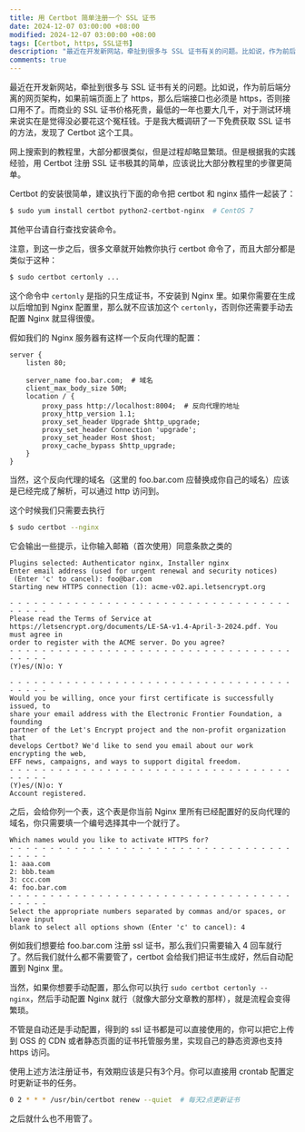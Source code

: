```yaml
---
title: 用 Certbot 简单注册一个 SSL 证书
date: 2024-12-07 03:00:00 +08:00
modified: 2024-12-07 03:00:00 +08:00
tags: [Certbot, https, SSL证书]
description: "最近在开发新网站，牵扯到很多与 SSL 证书有关的问题。比如说，作为前后端分离的网页架构，如果前端页面上了 https，那么后端接口也必须是 https，否则接口用不了。而商业的 SSL 证书价格死贵，最低的一年也要大几千，对于测试环境来说实在是觉得没必要花这个冤枉钱。于是我大概调研了一下免费获取 SSL 证书的方法，发现了 Certbot 这个工具。"
comments: true
---
```

最近在开发新网站，牵扯到很多与 SSL 证书有关的问题。比如说，作为前后端分离的网页架构，如果前端页面上了 https，那么后端接口也必须是 https，否则接口用不了。而商业的 SSL 证书价格死贵，最低的一年也要大几千，对于测试环境来说实在是觉得没必要花这个冤枉钱。于是我大概调研了一下免费获取 SSL 证书的方法，发现了 Certbot 这个工具。

网上搜索到的教程里，大部分都很类似，但是过程却略显繁琐。但是根据我的实践经验，用 Certbot 注册 SSL 证书极其的简单，应该说比大部分教程里的步骤更简单。

Certbot 的安装很简单，建议执行下面的命令把 certbot 和 nginx 插件一起装了：

```bash
$ sudo yum install certbot python2-certbot-nginx  # CentOS 7
```

其他平台请自行查找安装命令。

注意，到这一步之后，很多文章就开始教你执行 certbot 命令了，而且大部分都是类似于这种：

```bash
$ sudo certbot certonly ...
```

这个命令中 `certonly` 是指的只生成证书，不安装到 Nginx 里。如果你需要在生成以后增加到 Nginx 配置里，那么就不应该加这个 `certonly`，否则你还需要手动去配置 Nginx 就显得很傻。

假如我们的 Nginx 服务器有这样一个反向代理的配置：

```nginx
server {
    listen 80;

    server_name foo.bar.com;  # 域名
    client_max_body_size 50M;
    location / {
        proxy_pass http://localhost:8004;  # 反向代理的地址
        proxy_http_version 1.1;
        proxy_set_header Upgrade $http_upgrade;
        proxy_set_header Connection 'upgrade';
        proxy_set_header Host $host;
        proxy_cache_bypass $http_upgrade;
    }
}
```
当然，这个反向代理的域名（这里的 foo.bar.com 应替换成你自己的域名）应该是已经完成了解析，可以通过 http 访问到。

这个时候我们只需要去执行
```bash
$ sudo certbot --nginx
```
它会输出一些提示，让你输入邮箱（首次使用）同意条款之类的
```
Plugins selected: Authenticator nginx, Installer nginx
Enter email address (used for urgent renewal and security notices)
 (Enter 'c' to cancel): foo@bar.com
Starting new HTTPS connection (1): acme-v02.api.letsencrypt.org

- - - - - - - - - - - - - - - - - - - - - - - - - - - - - - - - - - - - - - - -
Please read the Terms of Service at
https://letsencrypt.org/documents/LE-SA-v1.4-April-3-2024.pdf. You must agree in
order to register with the ACME server. Do you agree?
- - - - - - - - - - - - - - - - - - - - - - - - - - - - - - - - - - - - - - - -
(Y)es/(N)o: Y

- - - - - - - - - - - - - - - - - - - - - - - - - - - - - - - - - - - - - - - -
Would you be willing, once your first certificate is successfully issued, to
share your email address with the Electronic Frontier Foundation, a founding
partner of the Let's Encrypt project and the non-profit organization that
develops Certbot? We'd like to send you email about our work encrypting the web,
EFF news, campaigns, and ways to support digital freedom.
- - - - - - - - - - - - - - - - - - - - - - - - - - - - - - - - - - - - - - - -
(Y)es/(N)o: Y
Account registered.
```

之后，会给你列一个表，这个表是你当前 Nginx 里所有已经配置好的反向代理的域名，你只需要填一个编号选择其中一个就行了。

```
Which names would you like to activate HTTPS for?
- - - - - - - - - - - - - - - - - - - - - - - - - - - - - - - - - - - - - - - -
1: aaa.com
2: bbb.team
3: ccc.com
4: foo.bar.com
- - - - - - - - - - - - - - - - - - - - - - - - - - - - - - - - - - - - - - - -
Select the appropriate numbers separated by commas and/or spaces, or leave input
blank to select all options shown (Enter 'c' to cancel): 4
```

例如我们想要给 foo.bar.com 注册 ssl 证书，那么我们只需要输入 4 回车就行了。然后我们就什么都不需要管了，certbot 会给我们把证书生成好，然后自动配置到 Nginx 里。

当然，如果你想要手动配置，那么你可以执行 `sudo certbot certonly --nginx`，然后手动配置 Nginx 就行（就像大部分文章教的那样），就是流程会变得繁琐。

不管是自动还是手动配置，得到的 ssl 证书都是可以直接使用的，你可以把它上传到 OSS 的 CDN 或者静态页面的证书托管服务里，实现自己的静态资源也支持 https 访问。

使用上述方法注册证书，有效期应该是只有3个月。你可以直接用 crontab 配置定时更新证书的任务。

```bash
0 2 * * * /usr/bin/certbot renew --quiet  # 每天2点更新证书
```

之后就什么也不用管了。
